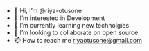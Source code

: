 - 👋 Hi, I’m @riya-otusone
- 👀 I’m interested in Development
- 🌱 I’m currently learning new technolgies
- 💞️ I’m looking to collaborate on open source
- 📫 How to reach me riyaotusone@gmail.com

<!---
riya-otusone/riya-otusone is a ✨ special ✨ repository because its `README.md` (this file) appears on your GitHub profile.
You can click the Preview link to take a look at your changes.
--->
